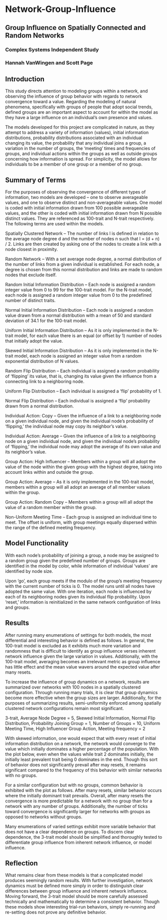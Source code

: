 # Network-Group-Influence

## Group Influence on Spatially Connected and Random Networks 
### Complex Systems Independent Study
### Hannah VanWingen and Scott Page 

## Introduction 
This study directs attention to modeling groups within a network, and observing the influence of group behavior with regards to network convergence toward a value. Regarding the modeling of natural phenomena, specifically with groups of people that adopt social trends, defined groups are an important aspect to account for within the model as they have a large influence on an individual’s own presence and values. 

The models developed for this project are complicated in nature, as they attempt to address a variety of information (values), initial information distributions, probability distributions associated with an individual changing its value, the probability that any individual joins a group, a variation in the number of groups, the ‘meeting’ times and frequencies of groups, and individual actions within the groups as well as outside groups concerning how information is spread. For simplicity, the model allows for individuals to be a member of one group or a member of no group. 

## Summary of Terms 
For the purposes of observing the convergence of different types of information, two models are developed – one to observe averageable values, and one to observe distinct and non-averageable values. One model is coded with initial information drawn from 100 possible averageable values, and the other is coded with initial information drawn from N possible distinct values. They are referenced as 100-trait and N-trait respectively. The following terms are used within the models. 

Spatially Clustered Network – The number of links l is defined in relation to the average node degree d and the number of nodes n such that l = (d + n) / 2. Links are then created by asking one of the nodes to create a link with a node closest in proximity. 

Random Network – With a set average node degree, a normal distribution of the number of links from a given individual is established. For each node, a degree is chosen from this normal distribution and links are made to random nodes that exclude itself. 

Random Initial Information Distribution – Each node is assigned a random integer value from 0 to 99 for the 100-trait model. For the N-trait model, each node is assigned a random integer value from 0 to the predefined number of distinct traits. 

Normal Initial Information Distribution – Each node is assigned a random value drawn from a normal distribution with a mean of 50 and standard deviation of 34.1 for the 100-trait model.  

Uniform Initial Information Distribution – As it is only implemented in the N-trait model, for each value there is an equal (or offset by 1) number of nodes that initially adopt the value. 

Skewed Initial Information Distribution – As it is only implemented in the N-trait model, each node is assigned an integer value from a random exponential distribution of N values. 

Random Flip Distribution – Each individual is assigned a random probability of ‘flipping’ its value, that is, changing its value given the influence from a connecting link to a neighboring node. 

Uniform Flip Distribution – Each individual is assigned a ‘flip’ probability of 1. 

Normal Flip Distribution –  Each individual is assigned a ‘flip’ probability drawn from a normal distribution. 

Individual Action: Copy – Given the influence of a link to a neighboring node on a given individual node, and given the individual node’s probability of ‘flipping,’ the individual node may copy its neighbor’s value. 

Individual Action: Average – Given the influence of a link to a neighboring node on a given individual node, and given the individual node’s probability of ‘flipping,’ the individual node may adopt the average of its own value and its neighbor’s value. 

Group Action: High Influencer – Members within a group will all adopt the value of the node within the given group with the highest degree, taking into account links within and outside the group. 

Group Action: Average – As it is only implemented in the 100-trait model, members within a group will all adopt an average of all member values within the group. 

Group Action: Random Copy – Members within a group will all adopt the value of a random member within the group. 

Non-Uniform Meeting Time – Each group is assigned an individual time to meet. The offset is uniform, with group meetings equally dispersed within the range of the defined meeting frequency. 

## Model Functionality 
With each node’s probability of joining a group, a node may be assigned to a random group given the predefined number of groups. Groups are identified in the model by color, while information of individual ‘values’ are identified by node size. 

Upon ‘go’, each group meets if the modulo of the group’s meeting frequency with the current number of ticks is 0. The model runs until all nodes have adopted the same value. With one iteration, each node is influenced by each of its neighboring nodes given its individual flip probability. Upon ‘reset,’ information is reinitialized in the same network configuration of links and groups. 

## Results 
After running many enumerations of settings for both models, the most differential and interesting behavior is defined as follows. In general, the 100-trait model is excluded as it exhibits much more variation and randomness that is difficult to identify as group influence verses inherent network influence given the large variation in values. Additionally, with the 100-trait model, averaging becomes an irrelevant metric as group influence has little effect and the mean value wavers around the expected value after many resets. 

To increase the influence of group dynamics on a network, results are summarized over networks with 100 nodes in a spatially clustered configuration. Through running many trials, it is clear that group dynamics become more effective when the group sizes are larger. Additionally, for the purposes of summarizing results, semi-uniformity enforced among spatially clustered network configurations remain most significant. 

3-trait, Average Node Degree = 5, Skewed Initial Information, Normal Flip Distribution, Probability Joining Group = 1, Number of Groups = 10, Uniform Meeting Time, High Influencer Group Action, Meeting frequency = 2 

With skewed information, one would expect that with every reset of initial information distribution on a network, the network would converge to the value which initially dominates a higher percentage of the population. With the plot below, even when the values while trait 2 dominates initially, the initially least prevalent trait being 0 dominates in the end. Though this sort of behavior does not significantly prevail after may resets, it remains significant compared to the frequency of this behavior with similar networks with no groups. 

For a similar configuration but with no groups, common behavior is exhibited with the plot as follows. After many resets, similar behavior occurs where the initially dominant trait prevails. Overall, after many resets the convergence is more predictable for a network with no group than for a network with any number of groups. Additionally, the number of ticks toward convergence is significantly larger for networks with groups as opposed to networks without groups. 

Many enumerations of varied settings exhibit more variable behavior that does not have a clear dependence on groups. To discern clear dependence, the 3-trait model should be simplified and thoroughly tested to differentiate group influence from inherent network influence, or model influence. 

## Reflection 
What remains clear from these models is that a complicated model produces seemingly random results. With further investigation, network dynamics must be defined more simply in order to distinguish clear differences between group influence and inherent network influence. Moving forward, the 3-trait model should be more carefully assessed technically and mathematically to determine a consistent behavior. Though these models show interesting trial-run behaviors, simply re-running and re-setting does not prove any definitive behavior. 

